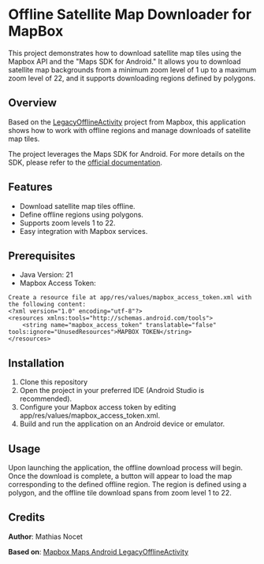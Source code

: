 # Offline Satellite Map Downloader for MapBox

This project demonstrates how to download satellite map tiles using the Mapbox API and the "Maps SDK for Android." It allows you to download satellite map backgrounds from a minimum zoom level of 1 up to a maximum zoom level of 22, and it supports downloading regions defined by polygons.

## Overview
Based on the [LegacyOfflineActivity](https://github.com/mapbox/mapbox-maps-android/blob/main/app/src/main/java/com/mapbox/maps/testapp/examples/LegacyOfflineActivity.kt) project from Mapbox, this application shows how to work with offline regions and manage downloads of satellite map tiles.

The project leverages the Maps SDK for Android. For more details on the SDK, please refer to the [official documentation](https://docs.mapbox.com/android/maps/guides/).

## Features

- Download satellite map tiles offline.
- Define offline regions using polygons.
- Supports zoom levels 1 to 22.
- Easy integration with Mapbox services.

## Prerequisites

- Java Version: 21
- Mapbox Access Token:
```
Create a resource file at app/res/values/mapbox_access_token.xml with the following content:
<?xml version="1.0" encoding="utf-8"?>
<resources xmlns:tools="http://schemas.android.com/tools">
    <string name="mapbox_access_token" translatable="false" tools:ignore="UnusedResources">MAPBOX TOKEN</string>
</resources>
```

## Installation

1. Clone this repository
2. Open the project in your preferred IDE (Android Studio is recommended).
3. Configure your Mapbox access token by editing app/res/values/mapbox_access_token.xml.
4. Build and run the application on an Android device or emulator.

## Usage

Upon launching the application, the offline download process will begin. Once the download is complete, a button will appear to load the map corresponding to the defined offline region. The region is defined using a polygon, and the offline tile download spans from zoom level 1 to 22.

## Credits

**Author**: Mathias Nocet

**Based on**: [Mapbox Maps Android LegacyOfflineActivity](https://github.com/mapbox/mapbox-maps-android/blob/main/app/src/main/java/com/mapbox/maps/testapp/examples/LegacyOfflineActivity.kt)
